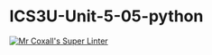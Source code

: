 # ICS3U-Unit-5-05-python

[![Mr Coxall's Super Linter](https://github.com/Johanna-liu16/ICS3U-Unit-5-05-python/workflows/Mr%20Coxall's%20Super%20Linter/badge.svg)](https://github.com/Johanna-liu16/ICS3U-Unit-5-05-python/actions/)
